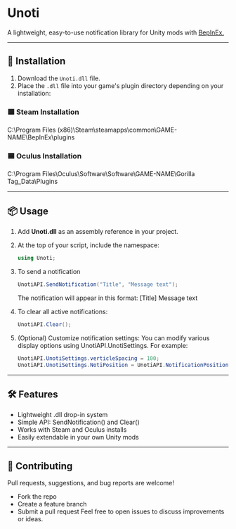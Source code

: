 # Unoti

A lightweight, easy-to-use notification library for Unity mods with [BepInEx.](https://github.com/BepInEx/BepInEx)

---

## 🔧 Installation

1. Download the `Unoti.dll` file.
2. Place the `.dll` file into your game's plugin directory depending on your installation:

### 🟩 Steam Installation
C:\Program Files (x86)\Steam\steamapps\common\GAME-NAME\BepInEx\plugins


### 🟦 Oculus Installation
C:\Program Files\Oculus\Software\Software\GAME-NAME\Gorilla Tag_Data\Plugins

---

## 📦 Usage

1. Add **Unoti.dll** as an assembly reference in your project.
2. At the top of your script, include the namespace:
   ```csharp
   using Unoti;
   ```
3. To send a notification
   ```csharp
   UnotiAPI.SendNotification("Title", "Message text");
   ```
   The notification will appear in this format: [Title] Message text

4. To clear all active notifications:
   ```csharp
   UnotiAPI.Clear();
   ```

5. (Optional) Customize notification settings: You can modify various display options using UnotiAPI.UnotiSettings. For example:
   ```csharp
   UnotiAPI.UnotiSettings.verticleSpacing = 100;
   UnotiAPI.UnotiSettings.NotiPosition = UnotiAPI.NotificationPosition.CenterTop;
   ```

---

## 🛠 Features
- Lightweight .dll drop-in system
- Simple API: SendNotification() and Clear()
- Works with Steam and Oculus installs
- Easily extendable in your own Unity mods

---

## 🤝 Contributing
Pull requests, suggestions, and bug reports are welcome!
- Fork the repo
- Create a feature branch
- Submit a pull request
Feel free to open issues to discuss improvements or ideas.
